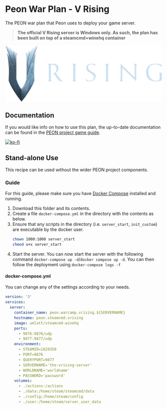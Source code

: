 # Peon War Plan - V Rising

The PEON war plan that Peon uses to deploy your game server.

> **The official V Rising server is Windows only. As such, the plan has been built on top of a steamcmd+winehq container**

![V Rising](./logo.png)

## Documentation

If you would like info on how to use this plan, the up-to-date documentation can be found in the [PEON project game guide](http://docs.warcamp.org/guides/games/vrising/).

[![ko-fi](https://ko-fi.com/img/githubbutton_sm.svg)](https://ko-fi.com/K3K567ILJ)

## Stand-alone Use

This recipe can be used without the wider PEON project components.

### Guide

For this guide, please make sure you have [Docker Compose](https://docs.docker.com.zh.xy2401.com/v17.12/compose/install/) installed and running.

1. Download this folder and its contents.
2. Create a file `docker-compose.yml` in the directory with the contents as below.
3. Ensure that any scripts in the directory (i.e. `server_start`, `init_custom`) are executable by the docker user.
    ```bash
    chown 1000:1000 server_start
    chmod u+x server_start
    ```
4. Start the server. You can now start the server with the following command `docker-compose up -d`/`docker compose up -d`. You can then follow the deployment using `docker-compose logs -f`

#### docker-compose.yml

You can change any of the settings according to your needs.

```yml
version: '3'
services:
  server:
    container_name: peon.warcamp.vrising.${SERVERNAME}
    hostname: peon.steamcmd.vrising
    image: umlatt/steamcmd-winehq
    ports:
      - 9876:9876/udp
      - 9877:9877/udp
    environment:
      - STEAMID=1829350
      - PORT=9876
      - QUERYPORT=9877
      - SERVERNAME='the-vrising-server'
      - WORLDNAME='worldname'
      - PASSWORD='password'
    volumes:
      - ./actions:/actions
      - ./data:/home/steam/steamcmd/data
      - ./config:/home/steam/config
      - ./user:/home/steam/server_user_data
```